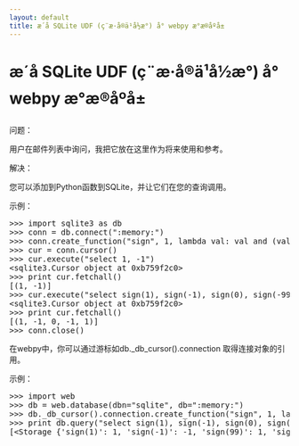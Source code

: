 ```yaml
---
layout: default
title: æ´å SQLite UDF (ç¨æ·å®ä¹å½æ°) å° webpy æ°æ®åºå±
---
```


# æ´å SQLite UDF (ç¨æ·å®ä¹å½æ°) å° webpy æ°æ®åºå±

问题：

用户在邮件列表中询问，我把它放在这里作为将来使用和参考。

解决：

您可以添加到Python函数到SQLite，并让它们在您的查询调用。

示例：

<pre>
>>> import sqlite3 as db
>>> conn = db.connect(":memory:")
>>> conn.create_function("sign", 1, lambda val: val and (val > 0 and 1 or -1))
>>> cur = conn.cursor()
>>> cur.execute("select 1, -1")
&lt;sqlite3.Cursor object at 0xb759f2c0&gt;
>>> print cur.fetchall()
[(1, -1)]
>>> cur.execute("select sign(1), sign(-1), sign(0), sign(-99), sign(99)")
&lt;sqlite3.Cursor object at 0xb759f2c0&gt;
>>> print cur.fetchall()
[(1, -1, 0, -1, 1)]
>>> conn.close()</pre>

在webpy中，你可以通过游标如db._db_cursor().connection 取得连接对象的引用。

示例：
<pre>
>>> import web
>>> db = web.database(dbn="sqlite", db=":memory:")
>>> db._db_cursor().connection.create_function("sign", 1, lambda val: val and (val > 0 and 1 or -1))
>>> print db.query("select sign(1), sign(-1), sign(0), sign(-99), sign(99)").list()
[&lt;Storage {'sign(1)': 1, 'sign(-1)': -1, 'sign(99)': 1, 'sign(-99)': -1, 'sign(0)': 0}&gt;]
</pre>